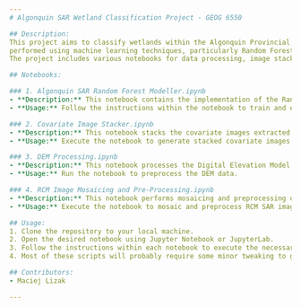 ```yaml
---
# Algonquin SAR Wetland Classification Project - GEOG 6550

## Description:
This project aims to classify wetlands within the Algonquin Provincial Park using Synthetic Aperture Radar (SAR) imagery. The classification is
performed using machine learning techniques, particularly Random Forest classifiers, to identify different types of wetlands within the study area.
The project includes various notebooks for data processing, image stacking, model training, and evaluation.

## Notebooks:

### 1. Algonquin SAR Random Forest Modeller.ipynb
- **Description:** This notebook contains the implementation of the Random Forest model for wetland classification using SAR data.
- **Usage:** Follow the instructions within the notebook to train and evaluate the model.

### 2. Covariate Image Stacker.ipynb
- **Description:** This notebook stacks the covariate images extracted from SAR and DEM datasets for model input.
- **Usage:** Execute the notebook to generate stacked covariate images.

### 3. DEM Processing.ipynb
- **Description:** This notebook processes the Digital Elevation Model (DEM) data for elevation, slope, and aspect extraction.
- **Usage:** Run the notebook to preprocess the DEM data.

### 4. RCM Image Mosaicing and Pre-Processing.ipynb
- **Description:** This notebook performs mosaicing and preprocessing of SAR imagery from the RCM platform.
- **Usage:** Execute the notebook to mosaic and preprocess RCM SAR images.

## Usage:
1. Clone the repository to your local machine.
2. Open the desired notebook using Jupyter Notebook or JupyterLab.
3. Follow the instructions within each notebook to execute the necessary data processing and model training steps.
4. Most of these scripts will probably require some minor tweaking to get running on your machine

## Contributors:
- Maciej Lizak

---
```

